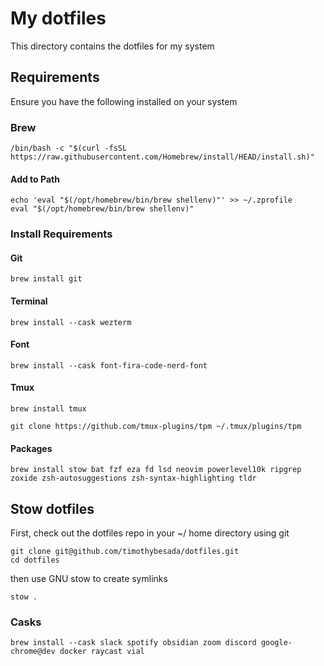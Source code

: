 # My dotfiles

This directory contains the dotfiles for my system

## Requirements

Ensure you have the following installed on your system

### Brew

```
/bin/bash -c "$(curl -fsSL https://raw.githubusercontent.com/Homebrew/install/HEAD/install.sh)"
```

#### Add to Path

```
echo 'eval "$(/opt/homebrew/bin/brew shellenv)"' >> ~/.zprofile
eval "$(/opt/homebrew/bin/brew shellenv)"
```

### Install Requirements

#### Git

```
brew install git
```

#### Terminal

```
brew install --cask wezterm
```

#### Font

```
brew install --cask font-fira-code-nerd-font
```


#### Tmux

```
brew install tmux
```

```
git clone https://github.com/tmux-plugins/tpm ~/.tmux/plugins/tpm
```

#### Packages

```
brew install stow bat fzf eza fd lsd neovim powerlevel10k ripgrep zoxide zsh-autosuggestions zsh-syntax-highlighting tldr
```

## Stow dotfiles

First, check out the dotfiles repo in your ~/ home directory using git

```
git clone git@github.com/timothybesada/dotfiles.git
cd dotfiles
```

then use GNU stow to create symlinks

```
stow .
```

### Casks

```
brew install --cask slack spotify obsidian zoom discord google-chrome@dev docker raycast vial
```
